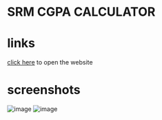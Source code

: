 # SRM CGPA CALCULATOR

# links
[click here](https://siddhardha123.github.io/CGPA-calculator/) to open the website

# screenshots
![image](https://user-images.githubusercontent.com/71877477/153706172-eeab0cab-ef09-419c-bd32-fb59963da143.png)
![image](https://user-images.githubusercontent.com/71877477/153706088-8a656b44-4fc4-4774-bd3a-90f1ed83b274.png)

